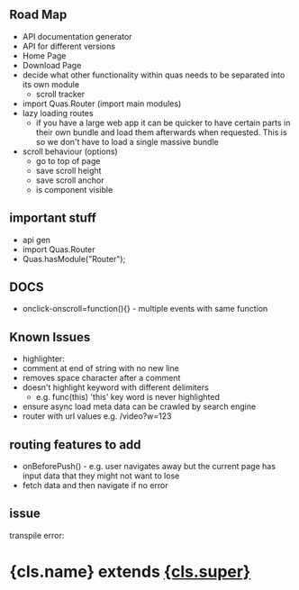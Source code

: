 ## Road Map
* API documentation generator
* API for different versions
* Home Page
* Download Page
* decide what other functionality within quas needs to be separated into its own module
  * scroll tracker
* import Quas.Router (import main modules)
* lazy loading routes
  * if you have a large web app it can be quicker to have certain parts in their own bundle and load them afterwards when requested. This is so we don't have to load a single massive bundle
* scroll behaviour (options)
  * go to top of page
  * save scroll height
  * save scroll anchor
  * is component visible

## important stuff
* api gen
* import Quas.Router
* Quas.hasModule("Router");

## DOCS
  * onclick-onscroll=function(){} - multiple events with same function

## Known Issues
* highlighter:
 * comment at end of string with no new line
 * removes space character after a comment
 * doesn't highlight keyword with different delimiters
   * e.g. func(this) 'this' key word is never highlighted
* ensure async load meta data can be crawled by search engine
* router with url values e.g. /video?w=123

## routing features to add
* onBeforePush() - e.g. user navigates away but the current page has input data that they might not want to lose
* fetch data and then navigate if no error


## issue
transpile error:
<quas>
  <h1>
    {cls.name}
    <span>
      extends
      <a href="/api/{cls.super}" target="push">{cls.super}</a>
    </span>
  </h1>
</quas>
